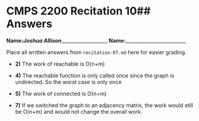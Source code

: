 # CMPS 2200 Recitation 10## Answers

**Name:**___Joshua Allison______________________
**Name:**_________________________


Place all written answers from `recitation-07.md` here for easier grading.



- **2)** The work of reachable is O(n+m)

- **4)** The reachable function is only called once since the graph is undirected. So the worst case is only once 

- **5)** The work of connected is O(n+m)

- **7)**  If we switched the graph to an adjacency matrix, the work would still be O(n+m) and would not change the overall work.
